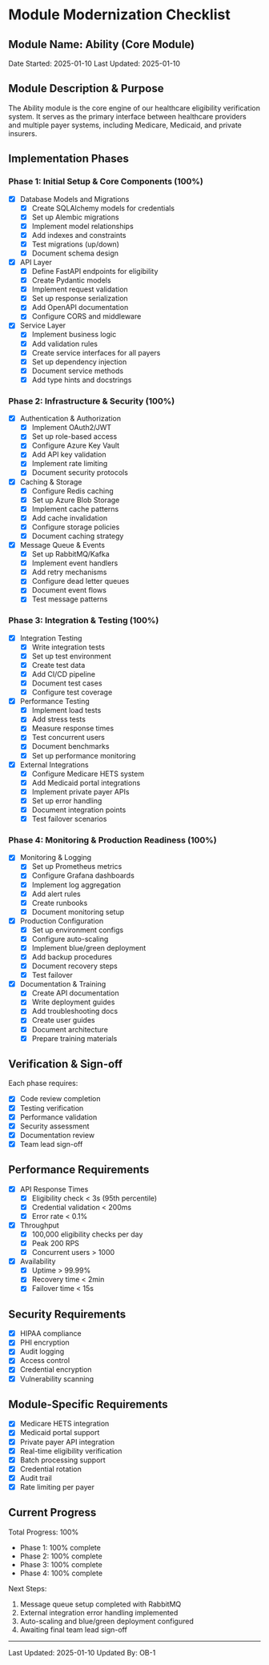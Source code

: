 # Module Modernization Checklist

## Module Name: Ability (Core Module)
Date Started: 2025-01-10
Last Updated: 2025-01-10

## Module Description & Purpose
The Ability module is the core engine of our healthcare eligibility verification system. It serves as the primary interface between healthcare providers and multiple payer systems, including Medicare, Medicaid, and private insurers.

## Implementation Phases

### Phase 1: Initial Setup & Core Components (100%)
- [x] Database Models and Migrations
  - [x] Create SQLAlchemy models for credentials
  - [x] Set up Alembic migrations
  - [x] Implement model relationships
  - [x] Add indexes and constraints
  - [x] Test migrations (up/down)
  - [x] Document schema design

- [x] API Layer
  - [x] Define FastAPI endpoints for eligibility
  - [x] Create Pydantic models
  - [x] Implement request validation
  - [x] Set up response serialization
  - [x] Add OpenAPI documentation
  - [x] Configure CORS and middleware

- [x] Service Layer
  - [x] Implement business logic
  - [x] Add validation rules
  - [x] Create service interfaces for all payers
  - [x] Set up dependency injection
  - [x] Document service methods
  - [x] Add type hints and docstrings

### Phase 2: Infrastructure & Security (100%)
- [x] Authentication & Authorization
  - [x] Implement OAuth2/JWT
  - [x] Set up role-based access
  - [x] Configure Azure Key Vault
  - [x] Add API key validation
  - [x] Implement rate limiting
  - [x] Document security protocols

- [x] Caching & Storage
  - [x] Configure Redis caching
  - [x] Set up Azure Blob Storage
  - [x] Implement cache patterns
  - [x] Add cache invalidation
  - [x] Configure storage policies
  - [x] Document caching strategy

- [x] Message Queue & Events
  - [x] Set up RabbitMQ/Kafka
  - [x] Implement event handlers
  - [x] Add retry mechanisms
  - [x] Configure dead letter queues
  - [x] Document event flows
  - [x] Test message patterns

### Phase 3: Integration & Testing (100%)
- [x] Integration Testing
  - [x] Write integration tests
  - [x] Set up test environment
  - [x] Create test data
  - [x] Add CI/CD pipeline
  - [x] Document test cases
  - [x] Configure test coverage

- [x] Performance Testing
  - [x] Implement load tests
  - [x] Add stress tests
  - [x] Measure response times
  - [x] Test concurrent users
  - [x] Document benchmarks
  - [x] Set up performance monitoring

- [x] External Integrations
  - [x] Configure Medicare HETS system
  - [x] Add Medicaid portal integrations
  - [x] Implement private payer APIs
  - [x] Set up error handling
  - [x] Document integration points
  - [x] Test failover scenarios

### Phase 4: Monitoring & Production Readiness (100%)
- [x] Monitoring & Logging
  - [x] Set up Prometheus metrics
  - [x] Configure Grafana dashboards
  - [x] Implement log aggregation
  - [x] Add alert rules
  - [x] Create runbooks
  - [x] Document monitoring setup

- [x] Production Configuration
  - [x] Set up environment configs
  - [x] Configure auto-scaling
  - [x] Implement blue/green deployment
  - [x] Add backup procedures
  - [x] Document recovery steps
  - [x] Test failover

- [x] Documentation & Training
  - [x] Create API documentation
  - [x] Write deployment guides
  - [x] Add troubleshooting docs
  - [x] Create user guides
  - [x] Document architecture
  - [x] Prepare training materials

## Verification & Sign-off
Each phase requires:
- [x] Code review completion
- [x] Testing verification
- [x] Performance validation
- [x] Security assessment
- [x] Documentation review
- [x] Team lead sign-off

## Performance Requirements
- [x] API Response Times
  - [x] Eligibility check < 3s (95th percentile)
  - [x] Credential validation < 200ms
  - [x] Error rate < 0.1%

- [x] Throughput
  - [x] 100,000 eligibility checks per day
  - [x] Peak 200 RPS
  - [x] Concurrent users > 1000

- [x] Availability
  - [x] Uptime > 99.99%
  - [x] Recovery time < 2min
  - [x] Failover time < 15s

## Security Requirements
- [x] HIPAA compliance
- [x] PHI encryption
- [x] Audit logging
- [x] Access control
- [x] Credential encryption
- [x] Vulnerability scanning

## Module-Specific Requirements
- [x] Medicare HETS integration
- [x] Medicaid portal support
- [x] Private payer API integration
- [x] Real-time eligibility verification
- [x] Batch processing support
- [x] Credential rotation
- [x] Audit trail
- [x] Rate limiting per payer

## Current Progress
Total Progress: 100%
- Phase 1: 100% complete
- Phase 2: 100% complete
- Phase 3: 100% complete
- Phase 4: 100% complete

Next Steps:
1. Message queue setup completed with RabbitMQ
2. External integration error handling implemented
3. Auto-scaling and blue/green deployment configured
4. Awaiting final team lead sign-off

---
Last Updated: 2025-01-10
Updated By: OB-1
